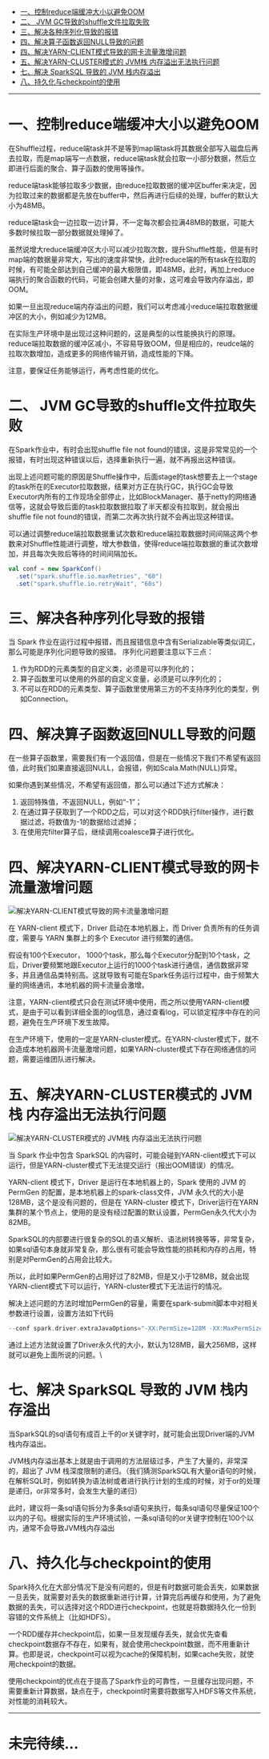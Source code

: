 * [一、控制reduce端缓冲大小以避免OOM](#%E4%B8%80%E6%8E%A7%E5%88%B6reduce%E7%AB%AF%E7%BC%93%E5%86%B2%E5%A4%A7%E5%B0%8F%E4%BB%A5%E9%81%BF%E5%85%8Doom)
* [二、 JVM GC导致的shuffle文件拉取失败](#%E4%BA%8C-jvm-gc%E5%AF%BC%E8%87%B4%E7%9A%84shuffle%E6%96%87%E4%BB%B6%E6%8B%89%E5%8F%96%E5%A4%B1%E8%B4%A5)
* [三、解决各种序列化导致的报错](#%E4%B8%89%E8%A7%A3%E5%86%B3%E5%90%84%E7%A7%8D%E5%BA%8F%E5%88%97%E5%8C%96%E5%AF%BC%E8%87%B4%E7%9A%84%E6%8A%A5%E9%94%99)
* [四、解决算子函数返回NULL导致的问题](#%E5%9B%9B%E8%A7%A3%E5%86%B3%E7%AE%97%E5%AD%90%E5%87%BD%E6%95%B0%E8%BF%94%E5%9B%9Enull%E5%AF%BC%E8%87%B4%E7%9A%84%E9%97%AE%E9%A2%98)
* [四、解决YARN\-CLIENT模式导致的网卡流量激增问题](#%E5%9B%9B%E8%A7%A3%E5%86%B3yarn-client%E6%A8%A1%E5%BC%8F%E5%AF%BC%E8%87%B4%E7%9A%84%E7%BD%91%E5%8D%A1%E6%B5%81%E9%87%8F%E6%BF%80%E5%A2%9E%E9%97%AE%E9%A2%98)
* [五、解决YARN\-CLUSTER模式的 JVM栈 内存溢出无法执行问题](#%E4%BA%94%E8%A7%A3%E5%86%B3yarn-cluster%E6%A8%A1%E5%BC%8F%E7%9A%84-jvm%E6%A0%88-%E5%86%85%E5%AD%98%E6%BA%A2%E5%87%BA%E6%97%A0%E6%B3%95%E6%89%A7%E8%A1%8C%E9%97%AE%E9%A2%98)
* [七、解决 SparkSQL 导致的 JVM 栈内存溢出](#%E4%B8%83%E8%A7%A3%E5%86%B3-sparksql-%E5%AF%BC%E8%87%B4%E7%9A%84-jvm-%E6%A0%88%E5%86%85%E5%AD%98%E6%BA%A2%E5%87%BA)
* [八、持久化与checkpoint的使用](#%E5%85%AB%E6%8C%81%E4%B9%85%E5%8C%96%E4%B8%8Echeckpoint%E7%9A%84%E4%BD%BF%E7%94%A8)


--- 
# 一、控制reduce端缓冲大小以避免OOM
在Shuffle过程，reduce端task并不是等到map端task将其数据全部写入磁盘后再去拉取，而是map端写一点数据，reduce端task就会拉取一小部分数据，然后立即进行后面的聚合、算子函数的使用等操作。

reduce端task能够拉取多少数据，由reduce拉取数据的缓冲区buffer来决定，因为拉取过来的数据都是先放在buffer中，然后再进行后续的处理，buffer的默认大小为48MB。

reduce端task会一边拉取一边计算，不一定每次都会拉满48MB的数据，可能大多数时候拉取一部分数据就处理掉了。

虽然说增大reduce端缓冲区大小可以减少拉取次数，提升Shuffle性能，但是有时map端的数据量非常大，写出的速度非常快，此时reduce端的所有task在拉取的时候，有可能全部达到自己缓冲的最大极限值，即48MB，此时，再加上reduce端执行的聚合函数的代码，可能会创建大量的对象，这可难会导致内存溢出，即OOM。

如果一旦出现reduce端内存溢出的问题，我们可以考虑减小reduce端拉取数据缓冲区的大小，例如减少为12MB。

在实际生产环境中是出现过这种问题的，这是典型的以性能换执行的原理。reduce端拉取数据的缓冲区减小，不容易导致OOM，但是相应的，reudce端的拉取次数增加，造成更多的网络传输开销，造成性能的下降。

注意，要保证任务能够运行，再考虑性能的优化。

# 二、 JVM GC导致的shuffle文件拉取失败
在Spark作业中，有时会出现shuffle file not found的错误，这是非常常见的一个报错，有时出现这种错误以后，选择重新执行一遍，就不再报出这种错误。

出现上述问题可能的原因是Shuffle操作中，后面stage的task想要去上一个stage的task所在的Executor拉取数据，结果对方正在执行GC，执行GC会导致Executor内所有的工作现场全部停止，比如BlockManager、基于netty的网络通信等，这就会导致后面的task拉取数据拉取了半天都没有拉取到，就会报出shuffle file not found的错误，而第二次再次执行就不会再出现这种错误。

可以通过调整reduce端拉取数据重试次数和reduce端拉取数据时间间隔这两个参数来对Shuffle性能进行调整，增大参数值，使得reduce端拉取数据的重试次数增加，并且每次失败后等待的时间间隔加长。

```scala
val conf = new SparkConf()
  .set("spark.shuffle.io.maxRetries", "60")
  .set("spark.shuffle.io.retryWait", "60s")
```

# 三、解决各种序列化导致的报错
当 Spark 作业在运行过程中报错，而且报错信息中含有Serializable等类似词汇，那么可能是序列化问题导致的报错。
序列化问题要注意以下三点：
1. 作为RDD的元素类型的自定义类，必须是可以序列化的；
2. 算子函数里可以使用的外部的自定义变量，必须是可以序列化的；
3. 不可以在RDD的元素类型、算子函数里使用第三方的不支持序列化的类型，例如Connection。

# 四、解决算子函数返回NULL导致的问题
在一些算子函数里，需要我们有一个返回值，但是在一些情况下我们不希望有返回值，此时我们如果直接返回NULL，会报错，例如Scala.Math(NULL)异常。

如果你遇到某些情况，不希望有返回值，那么可以通过下述方式解决：
1. 返回特殊值，不返回NULL，例如“-1”；
2. 在通过算子获取到了一个RDD之后，可以对这个RDD执行filter操作，进行数据过滤，将数值为-1的数据给过滤掉；
3. 在使用完filter算子后，继续调用coalesce算子进行优化。

# 四、解决YARN-CLIENT模式导致的网卡流量激增问题
![解决YARN-CLIENT模式导致的网卡流量激增问题](../../../img/spark/Spark内核/Spark性能优化/Spark问题及解决/解决YARN-CLIENT模式导致的网卡流量激增问题.png)

在 YARN-client 模式下，Driver 启动在本地机器上，而 Driver 负责所有的任务调度，需要与 YARN 集群上的多个 Executor 进行频繁的通信。

假设有100个Executor， 1000个task，那么每个Executor分配到10个task，之后，Driver要频繁地跟Executor上运行的1000个task进行通信，通信数据非常多，并且通信品类特别高。这就导致有可能在Spark任务运行过程中，由于频繁大量的网络通讯，本地机器的网卡流量会激增。

注意，YARN-client模式只会在测试环境中使用，而之所以使用YARN-client模式，是由于可以看到详细全面的log信息，通过查看log，可以锁定程序中存在的问题，避免在生产环境下发生故障。

在生产环境下，使用的一定是YARN-cluster模式。在YARN-cluster模式下，就不会造成本地机器网卡流量激增问题，如果YARN-cluster模式下存在网络通信的问题，需要运维团队进行解决。

# 五、解决YARN-CLUSTER模式的 JVM栈 内存溢出无法执行问题
![解决YARN-CLUSTER模式的 JVM栈 内存溢出无法执行问题](../../../img/spark/Spark内核/Spark性能优化/Spark问题及解决/解决YARN-CLUSTER模式的JVM栈内存溢出无法执行问题.png)

当 Spark 作业中包含 SparkSQL 的内容时，可能会碰到YARN-client模式下可以运行，但是YARN-cluster模式下无法提交运行（报出OOM错误）的情况。

YARN-client 模式下，Driver 是运行在本地机器上的，Spark 使用的 JVM 的 PermGen 的配置，是本地机器上的spark-class文件，JVM 永久代的大小是128MB，这个是没有问题的，但是在 YARN-cluster 模式下，Driver运行在YARN集群的某个节点上，使用的是没有经过配置的默认设置，PermGen永久代大小为82MB。

SparkSQL的内部要进行很复杂的SQL的语义解析、语法树转换等等，非常复杂，如果sql语句本身就非常复杂，那么很有可能会导致性能的损耗和内存的占用，特别是对PermGen的占用会比较大。

所以，此时如果PermGen的占用好过了82MB，但是又小于128MB，就会出现YARN-client模式下可以运行，YARN-cluster模式下无法运行的情况。

解决上述问题的方法时增加PermGen的容量，需要在spark-submit脚本中对相关参数进行设置，设置方法如下代码
```scala
--conf spark.driver.extraJavaOptions="-XX:PermSize=128M -XX:MaxPermSize=256M"
```
通过上述方法就设置了Driver永久代的大小，默认为128MB，最大256MB，这样就可以避免上面所说的问题。\


# 七、解决 SparkSQL 导致的 JVM 栈内存溢出
当SparkSQL的sql语句有成百上千的or关键字时，就可能会出现Driver端的JVM栈内存溢出。

JVM栈内存溢出基本上就是由于调用的方法层级过多，产生了大量的，非常深的，超出了 JVM 栈深度限制的递归。（我们猜测SparkSQL有大量or语句的时候，在解析SQL时，例如转换为语法树或者进行执行计划的生成的时候，对于or的处理是递归，or非常多时，会发生大量的递归）

此时，建议将一条sql语句拆分为多条sql语句来执行，每条sql语句尽量保证100个以内的子句。根据实际的生产环境试验，一条sql语句的or关键字控制在100个以内，通常不会导致JVM栈内存溢出


# 八、持久化与checkpoint的使用
Spark持久化在大部分情况下是没有问题的，但是有时数据可能会丢失，如果数据一旦丢失，就需要对丢失的数据重新进行计算，计算完后再缓存和使用，为了避免数据的丢失，可以选择对这个RDD进行checkpoint，也就是将数据持久化一份到容错的文件系统上（比如HDFS）。

一个RDD缓存并checkpoint后，如果一旦发现缓存丢失，就会优先查看checkpoint数据存不存在，如果有，就会使用checkpoint数据，而不用重新计算。也即是说，checkpoint可以视为cache的保障机制，如果cache失败，就使用checkpoint的数据。

使用checkpoint的优点在于提高了Spark作业的可靠性，一旦缓存出现问题，不需要重新计算数据，缺点在于，checkpoint时需要将数据写入HDFS等文件系统，对性能的消耗较大。


---

<h1> 未完待续... </h1>